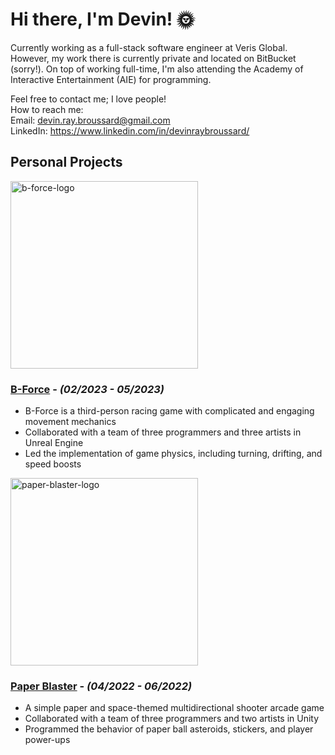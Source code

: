 # Hi there, I'm Devin! 🌞
Currently working as a full-stack software engineer at Veris Global. However, my work there is currently private and located on BitBucket (sorry!). On top of working full-time, I'm also attending the Academy of Interactive Entertainment (AIE) for programming.  

Feel free to contact me; I love people!  
How to reach me:  
Email: devin.ray.broussard@gmail.com  
LinkedIn: https://www.linkedin.com/in/devinraybroussard/

## Personal Projects  
<img height="300px" src="https://img.itch.zone/aW1nLzEyNDE0NTAwLnBuZw==/315x250%23c/PhDID7.png" alt="b-force-logo" href="b-force.itch.io">  

### [B-Force](b-force.itch.io) - *(02/2023 - 05/2023)*  
- B-Force is a third-person racing game with complicated and engaging movement mechanics
- Collaborated with a team of three programmers and three artists in Unreal Engine
- Led the implementation of game physics, including turning, drifting, and speed boosts

<img height="300px" src="https://github.com/devinbroussard/devinbroussard/assets/74983427/0ecaeb8a-9523-4fa9-a614-33717b25c456" alt="paper-blaster-logo" href="paperblaster.itch.io/paper-blaster">

### [Paper Blaster](paperblaster.itch.io/paper-blaster) - *(04/2022 - 06/2022)*
- A simple paper and space-themed multidirectional shooter arcade game
- Collaborated with a team of three programmers and two artists in Unity
- Programmed the behavior of paper ball asteroids, stickers, and player power-ups
